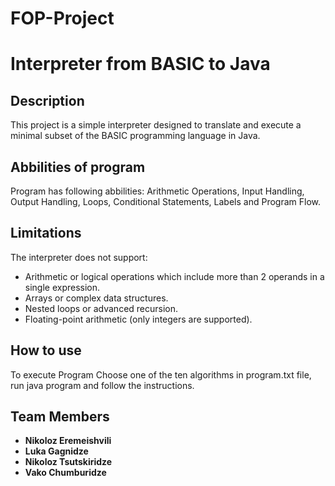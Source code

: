 # FOP-Project
# Interpreter from BASIC to Java

## Description
This project is a simple interpreter designed to translate and execute a minimal subset of the BASIC programming language in Java.

## Abbilities of program
Program has following abbilities: Arithmetic Operations, Input Handling, Output Handling, Loops, Conditional Statements, Labels and Program Flow.

## Limitations
The interpreter does not support:
- Arithmetic or logical operations which include more than 2 operands in a single expression.
- Arrays or complex data structures.
- Nested loops or advanced recursion.
- Floating-point arithmetic (only integers are supported).

## How to use
To execute Program Choose one of the ten algorithms in program.txt file, run java program and follow the instructions.


## Team Members
- **Nikoloz Eremeishvili** 
- **Luka Gagnidze**
- **Nikoloz Tsutskiridze**
- **Vako Chumburidze** 
